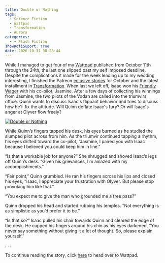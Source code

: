 ```yaml
---
title: Double or Nothing
tags:
  - Science Fiction
  - Wattpad
  - Transformation
  - Aurora
categories:
  - - Flash Fiction
showKofiSuport: true
date: 2020-10-31 08:28:44
---
```


While I managed to get four of my [Wattpad](https://www.wattpad.com/user/StevenMeehan) published from October 11th through the 24th, the last one slipped past my self imposed deadline. Despite the complications it made for the week leading up to my wedding interesting, I finished the Patreon [eclusive stories](/tags/Patreon) for October and the latest installment in [Transformation](https://www.wattpad.com/story/195777713-transformation). When last we left off, Isaac won his [Friendly Wager](/archives/2020/08/31/transformation-16) with his co-pilot, Jasmine.<!-- more --> After a few days of collecting his winnings from Jasmine, the two pilots of the Vodan are called into the triumvirs office. Quinn wants to discuss Isaac's flippant behavior and tries to discuss how he'll fix the attitude. Will Quinn deflate Isaac's fury? Or will Isaac's anger at Olyver flow freely?

<div class="center">

[![Double or Nothing](/images/covers/transformation.png "Double or Nothing")](https://www.wattpad.com/974516859-transformation-double-or-nothing)

</div>

While Quinn’s fingers tapped his desk, his eyes burned as he studied the slumped pilot across from him. As the triumvir continued tapping a rhythm, his eyes drifted toward the co-pilot, “Jasmine, I paired you with Isaac because I believed you could keep him in line.”

“Is that a workable job for anyone?” She shrugged and shoved Isaac’s legs off Quinn’s desk. “Given his grievances, I’m amazed with my accomplishments.”

“Fair point,” Quinn grumbled. He ran his fingers across his lips and closed his eyes, “Isaac, I appreciate your frustration with Olyver. But please stop provoking him like that.”

“You expect me to give the man who grounded me a free pass?”

Quinn dropped his head and started rubbing his temples. “Not everything is as simplistic as you’d prefer it to be.”

“Is that so?” Isaac pulled his chair towards Quinn and cleared the edge of the desk. He cupped his fingers around his chin as his eyes darkened, “You never say something without giving it a lot of thought. So, please explain yourself.”

<div class="center story-ellipses">
.
.
.
</div>

<div>

To continue reading the story, click [here](https://www.wattpad.com/974516859-transformation-double-or-nothing) to head over to Wattpad.

</div>